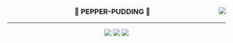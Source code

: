 <div align="center">
  
  <img align="right" src="http://mazandi.herokuapp.com/api?handle=pepper_pudding&theme=warm"/>
  
  ### 🎀 PEPPER-PUDDING 🎀 
  ---
  
  <a href="https://github.com/pepper-pudding"><img src="https://hits.seeyoufarm.com/api/count/incr/badge.svg?url=https%3A%2F%2Fgithub.com%2Fpepper-pudding&count_bg=%23000000&title_bg=%23000000&icon=github.svg&icon_color=%23E7E7E7&title=GitHub&edge_flat=false)"/></a> <a href="https://solved.ac/pepper_pudding"><img src="http://mazassumnida.wtf/api/mini/generate_badge?boj=pepper_pudding"/></a> <a href="https://offtheymir.tistory.com"><img src="https://img.shields.io/badge/ServerDevPudding-E5511E?style=flat-square&logo=Blogger&logoColor=white"/></a> 

  <br>
 
</div>
